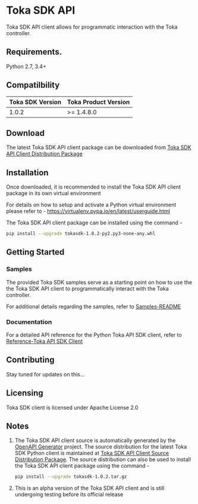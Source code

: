 # Toka SDK API 
Toka SDK API client allows for programmatic interaction with the Toka controller. 

## Requirements.
Python 2.7, 3.4+

## Compatilbility
| Toka SDK Version | Toka Product Version |
| -----------------|----------------------|
| 1\.0\.2          | \>= 1\.4\.8\.0       |

## Download 
The latest Toka SDK API client package can be downloaded from [Toka SDK API Client Distribution Package](/nstd3v3l0p3r/tokasdk/releases/latest/download/tokasdk-1.0.2-py2.py3-none-any.whl)

## Installation
Once downloaded, it is recommended to install the Toka SDK API client package in its own virtual environment

For details on how to setup and activate a Python virtual environment please refer to - https://virtualenv.pypa.io/en/latest/userguide.html

The Toka SDK API client package can be installed using the command -

```sh
pip install --upgrade tokasdk-1.0.2-py2.py3-none-any.whl
```

## Getting Started
### Samples
The provided Toka SDK samples serve as a starting point on how to use the the Toka SDK API client to programmatically interact with the Toka controller.

For additional details regarding the samples, refer to [Samples-README](samples/README.md)

### Documentation
For a detailed API reference for the Python Toka API SDK client, refer to [Reference-Toka API SDK Client](docs/tokasdk_reference/README.md)

## Contributing
Stay tuned for updates on this...

## Licensing
Toka SDK client is licensed under Apache License 2.0

## Notes
1.  The Toka SDK API client source is automatically generated by the [OpenAPI Generator](https://openapi-generator.tech) project.
    The source distribution for the latest Toka SDK Python client is maintained at [Toka SDK API Client Source Distribution Package](/nstd3v3l0p3r/tokasdk/releases/latest/download/tokasdk-1.0.2.tar.gz). The source distribution can also be used to install the Toka SDK API client package using the command - 
    ```sh
    pip install --upgrade tokasdk-1.0.2.tar.gz
    ```
2.  This is an alpha version of the Toka SDK API client and is still undergoing testing before its official release
